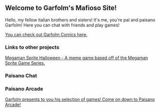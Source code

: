 ## Welcome to Garfolm's Mafioso Site! 

Hello, my fellow italian brothers and sisters! It's me, you're pal and paisano Garfolm! Here you can chat with friends and play games!

[You can check out Garfolm Comics here.](https://garfolm.tumblr.com/)

### Links to other projects 

[Megaman Sprite Halloween - A meme game based off of the Megaman Sprite Game Series.](http://gamejolt.com/games/megaman-sprite-halloween/224347) 

### Paisano Chat 

<script id="cid0020000145969470206" data-cfasync="false" async src="//st.chatango.com/js/gz/emb.js" style="width: 250px;height: 350px;">{"handle":"garfolmpaisanos","arch":"js","styles":{"a":"383838","b":100,"c":"FFFFFF","d":"FFFFFF","k":"383838","l":"383838","m":"383838","n":"FFFFFF","p":"9","q":"383838","r":100,"cnrs":"0.35"}}</script>

### Paisano Arcade

[Garfolm presents to you his selection of games! Come on down to Paisano Arcade!](https://garfolm.github.io/Garfolm/PaisanoArcade)





